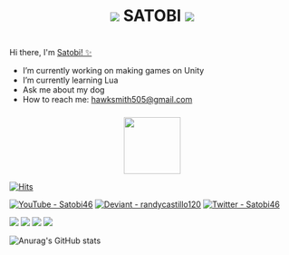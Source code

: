 # <p align="center"><img src="https://static.wikia.nocookie.net/ragnarok_gamepedia_en/images/e/eb/SundaeLaw.png/revision/latest?cb=20161103222811"> **SATOBI** <img src="https://static.wikia.nocookie.net/ragnarok_gamepedia_en/images/e/eb/SundaeLaw.png/revision/latest?cb=20161103222811"></p>
#


###
Hi there, I'm [Satobi! ✨](#satobi)
+ I’m currently working on making games on Unity
+ I’m currently learning Lua
+ Ask me about my dog
+ How to reach me: hawksmith505@gmail.com
###


<div id="header" align="center">
  <img src="https://media3.giphy.com/media/FlQUFEG7QDdhD01eeo/giphy.gif?cid=790b76110a11e0a9f9c7d9cc41bb0e11700773169e3a9966&rid=giphy.gif&ct=s" width="100"/>
</div>


[![Hits](https://hits.seeyoufarm.com/api/count/incr/badge.svg?url=https%3A%2F%2Fgithub.com%2Fgjbae1212%2Fhit-counter&count_bg=%2300CF09&title_bg=%23454545&icon=sourceengine.svg&icon_color=%23FFA200&title=Hits&edge_flat=false)](https://hits.seeyoufarm.com)

<a href="https://www.youtube.com/channel/UCvoX6IkC3E3YCt1LZXGpxzw"><img src="https://img.shields.io/static/v1?label=YouTube&message=Satobi46&color=%23FF0000&logo=YouTube&logoColor=%23FF0000" alt="YouTube - Satobi46"></a> <a href="https://www.deviantart.com/randycastillo120"><img src="https://img.shields.io/badge/Deviant-randycastillo120-2ea44f?logo=DeviantArt&logoColor=%2305CC47" alt="Deviant - randycastillo120"></a> <a href="https://twitter.com/Satobi46"><img src="https://img.shields.io/static/v1?label=Twitter&message=Satobi46&color=%231DA1F2&logo=Twitter&logoColor=%231DA1F2" alt="Twitter - Satobi46"></a>

<img src="https://img.shields.io/badge/C%23-239120?style=for-the-badge&logo=c-sharp&logoColor=white"> <img src="https://img.shields.io/badge/C%2B%2B-00599C?style=for-the-badge&logo=c%2B%2B&logoColor=white"> <img src="https://img.shields.io/badge/JavaScript-323330?style=for-the-badge&logo=javascript&logoColor=F7DF1E"> <img src="https://img.shields.io/badge/json-5E5C5C?style=for-the-badge&logo=json&logoColor=white https://img.shields.io/badge/Lua-2C2D72?style=for-the-badge&logo=lua&logoColor=white">

![Anurag's GitHub stats](https://github-readme-stats.vercel.app/api?username=Satobi46&theme=tokyonight&show_icons=true)

